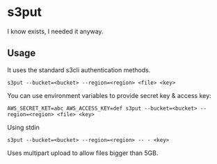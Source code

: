 # s3put

I know exists, I needed it anyway.

## Usage

It uses the standard s3cli authentication methods.

	s3put --bucket=<bucket> --region=<region> <file> <key>

You can use environment variables to provide secret key & access key:

	AWS_SECRET_KET=abc AWS_ACCESS_KEY=def s3put --bucket=<bucket> --region=<region> <file> <key>

Using stdin

	s3put --bucket=<bucket> --region=<region> -- - <key>


Uses multipart upload to allow files bigger than 5GB.

